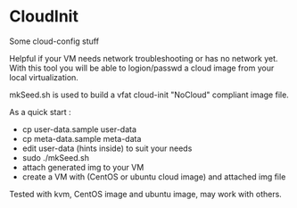 # CloudInit
Some cloud-config stuff

Helpful if your VM needs network troubleshooting or has no network yet. With this tool you will be able to logion/passwd a cloud image from your local virtualization. 

mkSeed.sh is used to build a vfat cloud-init "NoCloud" compliant image file.

As a quick start : 
 - cp user-data.sample user-data
 - cp meta-data.sample meta-data
 - edit user-data (hints inside) to suit your needs
 - sudo ./mkSeed.sh 
 - attach generated img to your VM
 - create a VM with (CentOS or ubuntu cloud image) and attached img file 

Tested with kvm, CentOS image and ubuntu image, may work with others.
